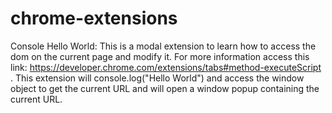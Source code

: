 # chrome-extensions

Console Hello World: This is a modal extension to learn how to access the dom on the current page and modify it. 
                     For more information access this link: https://developer.chrome.com/extensions/tabs#method-executeScript .
                     This extension will console.log("Hello World") and access the window object to get the current URL and will open a window popup containing the current URL. 